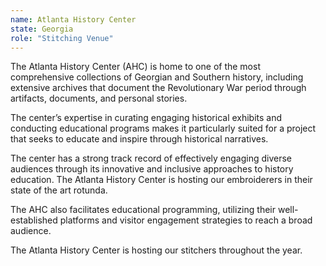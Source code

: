 ```yaml
---
name: Atlanta History Center 
state: Georgia
role: "Stitching Venue"
---
```


The Atlanta History Center (AHC) is home to one of the most comprehensive collections of Georgian and Southern history, including extensive archives that document the Revolutionary War period through artifacts, documents, and personal stories.

The center’s expertise in curating engaging historical exhibits and conducting educational programs makes it particularly suited for a project that seeks to educate and inspire through historical narratives.

The center has a strong track record of effectively engaging diverse audiences through its innovative and inclusive approaches to history education. The Atlanta History Center is hosting our embroiderers in their state of the art rotunda.

The AHC also facilitates educational programming, utilizing their well-established platforms and visitor engagement strategies to reach a broad audience.

The Atlanta History Center is hosting our stitchers throughout the year. 